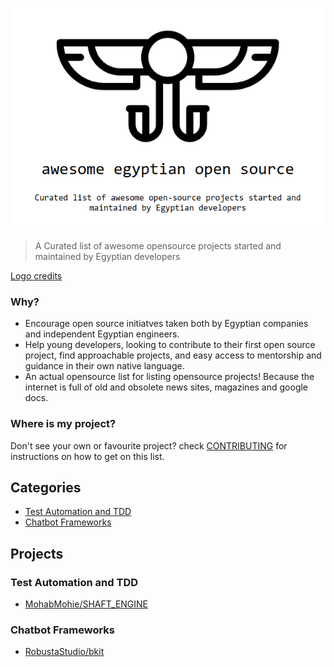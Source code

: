 <p align="center">
  <img width="auto" height="auto" src="awesome-egyptian-oss-logo.png">
</p>

> A Curated list of awesome opensource projects started and maintained by Egyptian developers

[Logo credits](https://www.subpng.com/png-y509zn/)

### Why?
- Encourage open source initiatves taken both by Egyptian companies and independent Egyptian engineers.
- Help young developers, looking to contribute to their first open source project, find approachable projects, and easy access to mentorship and guidance in their own native language.
- An actual opensource list for listing opensource projects! Because the internet is full of old and obsolete news sites, magazines and google docs.

### Where is my project?
Don't see your own or favourite project? check [CONTRIBUTING](CONTRIBUTING.md) for instructions on how to get on this list.

## Categories
  * [Test Automation and TDD](#test-automation-and-tdd)
  * [Chatbot Frameworks](#chatbot-frameworks)

## Projects
### Test Automation and TDD
- [MohabMohie/SHAFT_ENGINE](https://github.com/MohabMohie/SHAFT_ENGINE)

### Chatbot Frameworks
- [RobustaStudio/bkit](https://github.com/RobustaStudio/bkit)

